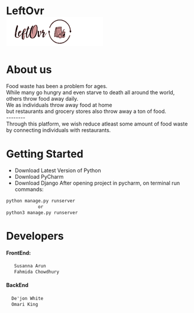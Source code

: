 <h1> LeftOvr<br> <img src ="logo4.jpg" alt="Logo"></h1>
<h1> About us </h1>


<p>Food waste has been a problem for ages. <br>
While many go hungry and even starve to death all around the world,<br>
others throw food away daily. <br>
We as individuals throw away food at home <br>
but restaurants and grocery stores also throw away a ton of food.<br>
--------<br>
Through this platform, we wish reduce atleast some amount of food waste <br>
by connecting individuals with restaurants.  </p>


# Getting Started
  * Download Latest Version of Python 
  * Download PyCharm
  * Download Django
  After opening project in pycharm, on terminal run commands: 
  
  ``` 
  python manage.py runserver  
              or
  python3 manage.py runserver
  ```
# Developers
#### FrontEnd: 
```
   Susanna Arun
   Fahmida Chowdhury
  ```
#### BackEnd
```
  De'jon White 
  Omari King
  ```
   

 
